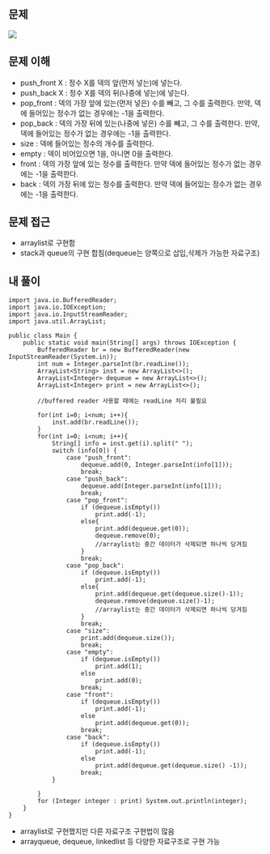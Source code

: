 ## 문제
![](https://velog.velcdn.com/images/zziglet/post/6c3556a5-8a5f-420a-bd7b-03c6e7e3887c/image.png)

## 문제 이해
- push_front X : 정수 X를 덱의 앞(먼저 넣는)에 넣는다.
- push_back X : 정수 X를 덱의 뒤(나중에 넣는)에 넣는다.
- pop_front : 덱의 가장 앞에 있는(먼저 넣은) 수를 빼고, 그 수를 출력한다. 만약, 덱에 들어있는 정수가 없는 경우에는 -1을 출력한다.
- pop_back : 덱의 가장 뒤에 있는(나중에 넣은) 수를 빼고, 그 수를 출력한다. 만약, 덱에 들어있는 정수가 없는 경우에는 -1을 출력한다.
- size : 덱에 들어있는 정수의 개수를 출력한다.
- empty : 덱이 비어있으면 1을, 아니면 0을 출력한다.
- front : 덱의 가장 앞에 있는 정수를 출력한다. 만약 덱에 들어있는 정수가 없는 경우에는 -1을 출력한다.
- back : 덱의 가장 뒤에 있는 정수를 출력한다. 만약 덱에 들어있는 정수가 없는 경우에는 -1을 출력한다.

## 문제 접근
- arraylist로 구현함
- stack과 queue의 구현 합침(dequeue는 양쪽으로 삽입,삭제가 가능한 자료구조)

## 내 풀이
```
import java.io.BufferedReader;
import java.io.IOException;
import java.io.InputStreamReader;
import java.util.ArrayList;

public class Main {
    public static void main(String[] args) throws IOException {
        BufferedReader br = new BufferedReader(new InputStreamReader(System.in));
        int num = Integer.parseInt(br.readLine());
        ArrayList<String> inst = new ArrayList<>();
        ArrayList<Integer> dequeue = new ArrayList<>();
        ArrayList<Integer> print = new ArrayList<>();

        //buffered reader 사용할 때에는 readLine 처리 불필요

        for(int i=0; i<num; i++){
            inst.add(br.readLine());
        }
        for(int i=0; i<num; i++){
            String[] info = inst.get(i).split(" ");
            switch (info[0]) {
                case "push_front":
                    dequeue.add(0, Integer.parseInt(info[1]));
                    break;
                case "push_back":
                    dequeue.add(Integer.parseInt(info[1]));
                    break;
                case "pop_front":
                    if (dequeue.isEmpty())
                        print.add(-1);
                    else{
                        print.add(dequeue.get(0));
                        dequeue.remove(0);
                        //arraylist는 중간 데이터가 삭제되면 하나씩 당겨짐
                    }
                    break;
                case "pop_back":
                    if (dequeue.isEmpty())
                        print.add(-1);
                    else{
                        print.add(dequeue.get(dequeue.size()-1));
                        dequeue.remove(dequeue.size()-1);
                        //arraylist는 중간 데이터가 삭제되면 하나씩 당겨짐
                    }
                    break;
                case "size":
                    print.add(dequeue.size());
                    break;
                case "empty":
                    if (dequeue.isEmpty())
                        print.add(1);
                    else
                        print.add(0);
                    break;
                case "front":
                    if (dequeue.isEmpty())
                        print.add(-1);
                    else
                        print.add(dequeue.get(0));
                    break;
                case "back":
                    if (dequeue.isEmpty())
                        print.add(-1);
                    else
                        print.add(dequeue.get(dequeue.size() -1));
                    break;
            }

        }
        for (Integer integer : print) System.out.println(integer);
    }
}
```

- arraylist로 구현했지만 다른 자료구조 구현법이 많음
- arrayqueue, dequeue, linkedlist 등 다양한 자료구조로 구현 가능
